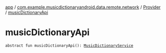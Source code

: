 [app](../../index.md) / [com.example.musicdictionaryandroid.data.remote.network](../index.md) / [Provider](index.md) / [musicDictionaryApi](./music-dictionary-api.md)

# musicDictionaryApi

`abstract fun musicDictionaryApi(): `[`MusicDictionaryService`](../../com.example.musicdictionaryandroid.data.remote.network.service/-music-dictionary-service/index.md)